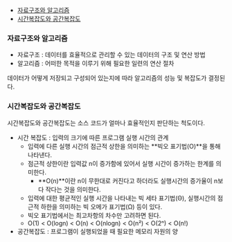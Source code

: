 - [자료구조와 알고리즘](#자료구조와-알고리즘)
- [시간복잡도와 공간복잡도](#시간복잡도와-공간복잡도)

### 자료구조와 알고리즘

- 자료구조 : 데이터를 효율적으로 관리할 수 있는 데이터의 구조 및 연산 방법
- 알고리즘 : 어떠한 목적을 이루기 위해 필요한 일련의 연산 절차

데이터가 어떻게 저장되고 구성되어 있는지에 따라 알고리즘의 성능 및 복잡도가 결정된다.

### 시간복잡도와 공간복잡도

시간복잡도와 공간복잡도는 소스 코드가 얼마나 효율적인지 판단하는 척도이다.

- 시간 복잡도 : 입력의 크기에 따른 프로그램 실행 시간의 관계
  - 입력에 다른 실행 시간의 점근적 상한을 의미하는 **빅오 표기법(O)**을 통해 나타낸다.
  - 점근적 상한이란 입력값 n이 증가함에 있어서 실행 시간이 증가하는 한계를 의미한다.
    - **O(n)**이란 n이 무한대로 커진다고 하더라도 실행시간의 증가율이 n보다 작다는 것을 의미한다.
  - 입력에 대한 평균적인 실행 시간을 나타내는 빅 세타 표기법(Θ), 실행시간의 점근적 하한을 의미하는 빅 오메가 표기법(Ω) 등이 있다.
  - 빅오 표기법에서는 최고차항의 차수만 고려하면 된다.
  - O(1) < O(logn) < O(n) < O(nlogn) < O(n²) < O(2ⁿ) < O(n!)
- 공간복잡도 : 프로그램이 실행되었을 때 필요한 메모리 자원의 양
